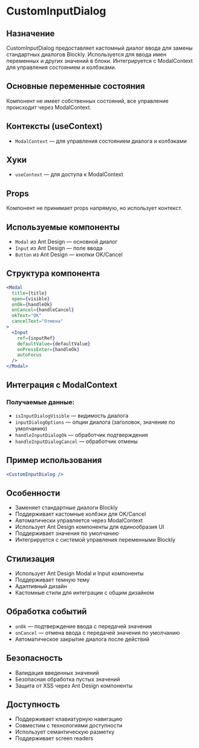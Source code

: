 # CustomInputDialog

## Назначение
CustomInputDialog предоставляет кастомный диалог ввода для замены стандартных диалогов Blockly. Используется для ввода имен переменных и других значений в блоки. Интегрируется с ModalContext для управления состоянием и колбэками.

## Основные переменные состояния
Компонент не имеет собственных состояний, все управление происходит через ModalContext.

## Контексты (useContext)
- `ModalContext` — для управления состоянием диалога и колбэками

## Хуки
- `useContext` — для доступа к ModalContext

## Props
Компонент не принимает props напрямую, но использует контекст.

## Используемые компоненты
- `Modal` из Ant Design — основной диалог
- `Input` из Ant Design — поле ввода
- `Button` из Ant Design — кнопки OK/Cancel

## Структура компонента
```jsx
<Modal
  title={title}
  open={visible}
  onOk={handleOk}
  onCancel={handleCancel}
  okText="OK"
  cancelText="Отмена"
>
  <Input
    ref={inputRef}
    defaultValue={defaultValue}
    onPressEnter={handleOk}
    autoFocus
  />
</Modal>
```

## Интеграция с ModalContext

### Получаемые данные:
- `isInputDialogVisible` — видимость диалога
- `inputDialogOptions` — опции диалога (заголовок, значение по умолчанию)
- `handleInputDialogOk` — обработчик подтверждения
- `handleInputDialogCancel` — обработчик отмены

## Пример использования
```jsx
<CustomInputDialog />
```

## Особенности
- Заменяет стандартные диалоги Blockly
- Поддерживает кастомные колбэки для OK/Cancel
- Автоматически управляется через ModalContext
- Использует Ant Design компоненты для единообразия UI
- Поддерживает значения по умолчанию
- Интегрируется с системой управления переменными Blockly

## Стилизация
- Использует Ant Design Modal и Input компоненты
- Поддерживает темную тему
- Адаптивный дизайн
- Кастомные стили для интеграции с общим дизайном

## Обработка событий
- `onOk` — подтверждение ввода с передачей значения
- `onCancel` — отмена ввода с передачей значения по умолчанию
- Автоматическое закрытие диалога после действий

## Безопасность
- Валидация введенных значений
- Безопасная обработка пустых значений
- Защита от XSS через Ant Design компоненты

## Доступность
- Поддерживает клавиатурную навигацию
- Совместим с технологиями доступности
- Использует семантическую разметку
- Поддерживает screen readers 